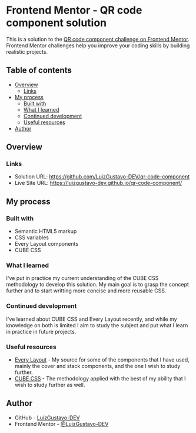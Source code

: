 # Frontend Mentor - QR code component solution

This is a solution to the [QR code component challenge on Frontend Mentor](https://www.frontendmentor.io/challenges/qr-code-component-iux_sIO_H). Frontend Mentor challenges help you improve your coding skills by building realistic projects.

## Table of contents

- [Overview](#overview)
  - [Links](#links)
- [My process](#my-process)
  - [Built with](#built-with)
  - [What I learned](#what-i-learned)
  - [Continued development](#continued-development)
  - [Useful resources](#useful-resources)
- [Author](#author)

## Overview

### Links

- Solution URL: https://github.com/LuizGustavo-DEV/qr-code-component
- Live Site URL: https://luizgustavo-dev.github.io/qr-code-component/

## My process

### Built with

- Semantic HTML5 markup
- CSS variables
- Every Layout components
- CUBE CSS

### What I learned

I've put in practice my current understanding of the CUBE CSS methodology to develop this solution.
My main goal is to grasp the concept further and to start writting more concise and more reusable CSS.

### Continued development

I've learned about CUBE CSS and Every Layout recently, and while my knowledge on both is limited
I aim to study the subject and put what I learn in practice in future projects.

### Useful resources

- [Every Layout](https://every-layout.dev/) - My source for some of the components that I have used, mainly the cover and stack components, and the one I wish to study further.
- [CUBE CSS](https://cube.fyi/) - The methodology applied with the best of my ability that I wish to study further as well.

## Author

- GitHub - [LuizGustavo-DEV](https://github.com/LuizGustavo-DEV)
- Frontend Mentor - [@LuizGustavo-DEV](https://www.frontendmentor.io/profile/yourusername)
